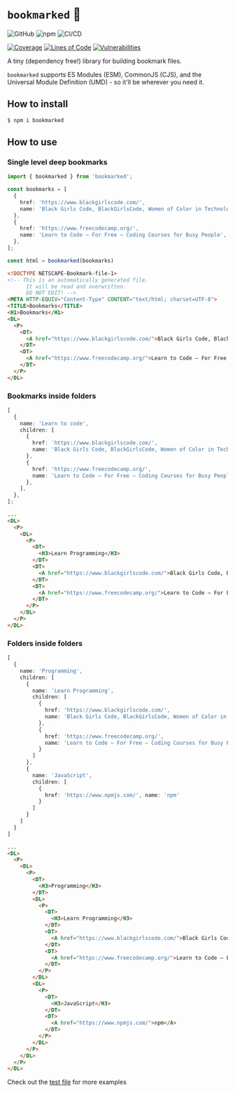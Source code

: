 # `bookmarked` 🔖
![GitHub](https://img.shields.io/github/license/pxlprfct/bookmarked)  ![npm](https://img.shields.io/npm/v/bookmarked) ![CI/CD](https://github.com/pxlprfct/bookmarked/workflows/CI/CD/badge.svg?branch=main)

[![Coverage](https://sonarcloud.io/api/project_badges/measure?project=bookmarked&metric=coverage)](https://sonarcloud.io/dashboard?id=bookmarked)
[![Lines of Code](https://sonarcloud.io/api/project_badges/measure?project=bookmarked&metric=ncloc)](https://sonarcloud.io/dashboard?id=bookmarked)
[![Vulnerabilities](https://sonarcloud.io/api/project_badges/measure?project=bookmarked&metric=vulnerabilities)](https://sonarcloud.io/dashboard?id=bookmarked)

A tiny (dependency free!) library for building bookmark files.

`bookmarked` supports ES Modules (ESM), CommonJS (CJS), and the Universal Module Definition (UMD) - so it'll be wherever you need it.

## How to install
```sh
$ npm i bookmarked
```

## How to use
### Single level deep bookmarks
```ts
import { bookmarked } from 'bookmarked';

const bookmarks = [
  {
    href: 'https://www.blackgirlscode.com/',
    name: 'Black Girls Code, BlackGirlsCode, Women of Color in Technology',
  },
  {
    href: 'https://www.freecodecamp.org/',
    name: 'Learn to Code — For Free — Coding Courses for Busy People',
  },
];

const html = bookmarked(bookmarks)
```

```html
<!DOCTYPE NETSCAPE-Bookmark-file-1>
<!-- This is an automatically generated file.
      It will be read and overwritten.
      DO NOT EDIT! -->
<META HTTP-EQUIV="Content-Type" CONTENT="text/html; charset=UTF-8">
<TITLE>Bookmarks</TITLE>
<H1>Bookmarks</H1>
<DL>
  <P>
    <DT>
      <A href="https://www.blackgirlscode.com/">Black Girls Code, BlackGirlsCode, Women of Color in Technology</A>
    </DT>
    <DT>
      <A href="https://www.freecodecamp.org/">Learn to Code — For Free — Coding Courses for Busy People</A>
    </DT>
  </P>
</DL>
```

### Bookmarks inside folders
```ts
[
  {
    name: 'Learn to code',
    children: [
      {
        href: 'https://www.blackgirlscode.com/',
        name: 'Black Girls Code, BlackGirlsCode, Women of Color in Technology',
      },
      {
        href: 'https://www.freecodecamp.org/',
        name: 'Learn to Code — For Free — Coding Courses for Busy People',
      },
    ],
  },
];
```

```html
...
<DL>
  <P>
    <DL>
      <P>
        <DT>
          <H3>Learn Programming</H3>
        </DT>
        <DT>
          <A href="https://www.blackgirlscode.com/">Black Girls Code, BlackGirlsCode, Women of Color in Technology</A>
        </DT>
        <DT>
          <A href="https://www.freecodecamp.org/">Learn to Code — For Free — Coding Courses for Busy People</A>
        </DT>
      </P>
    </DL>
  </P>
</DL>
```

### Folders inside folders
```ts
[
  {
    name: 'Programming',
    children: [
      {
        name: 'Learn Programming',
        children: [
          {
            href: 'https://www.blackgirlscode.com/',
            name: 'Black Girls Code, BlackGirlsCode, Women of Color in Technology'
          },
          {
            href: 'https://www.freecodecamp.org/',
            name: 'Learn to Code — For Free — Coding Courses for Busy People'
          }
        ]
      },
      {
        name: 'JavaScript',
        children: [
          { 
            href: 'https://www.npmjs.com/', name: 'npm'
          }
        ]
      }
    ]
  }
]
```

```html
...
<DL>
  <P>
    <DL>
      <P>
        <DT>
          <H3>Programming</H3>
        </DT>
        <DL>
          <P>
            <DT>
              <H3>Learn Programming</H3>
            </DT>
            <DT>
              <A href="https://www.blackgirlscode.com/">Black Girls Code, BlackGirlsCode, Women of Color in Technology</A>
            </DT>
            <DT>
              <A href="https://www.freecodecamp.org/">Learn to Code — For Free — Coding Courses for Busy People</A>
            </DT>
          </P>
        </DL>
        <DL>
          <P>
            <DT>
              <H3>JavaScript</H3>
            </DT>
            <DT>
              <A href="https://www.npmjs.com/">npm</A>
            </DT>
          </P>
        </DL>
      </P>
    </DL>
  </P>
</DL>
```

Check out the [test file](https://github.com/pxlprfct/bookmarked/blob/main/src/index.test.ts) for more examples
